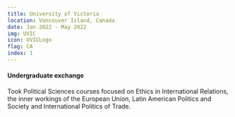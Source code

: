 ```yaml
---
title: University of Victoria
location: Vancouver Island, Canada
date: Jan 2022 - May 2022
img: UVIC
icon: UVICLogo
flag: CA
index: 1
---
```


<h4 class="text-left text-[clamp(1.3rem,3vw,1.45rem)] text-black">Undergraduate exchange</h4>

<p class="prose">Took Political Sciences courses focused on Ethics in International Relations, the inner workings of the European Union, Latin American Politics and Society and International Politics of Trade.</p>
